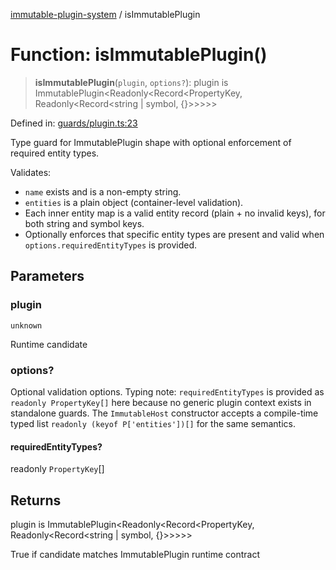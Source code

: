 [immutable-plugin-system](../README.md) / isImmutablePlugin

# Function: isImmutablePlugin()

> **isImmutablePlugin**(`plugin`, `options?`): plugin is ImmutablePlugin\<Readonly\<Record\<PropertyKey, Readonly\<Record\<string \| symbol, \{\}\>\>\>\>\>

Defined in: [guards/plugin.ts:23](https://github.com/agladysh/immutable-plugin-system/blob/main/src/guards/plugin.ts#L23)

Type guard for ImmutablePlugin shape with optional enforcement of required entity types.

Validates:
- `name` exists and is a non-empty string.
- `entities` is a plain object (container-level validation).
- Each inner entity map is a valid entity record (plain + no invalid keys), for both string and symbol keys.
- Optionally enforces that specific entity types are present and valid when `options.requiredEntityTypes` is provided.

## Parameters

### plugin

`unknown`

Runtime candidate

### options?

Optional validation options. Typing note: `requiredEntityTypes`
  is provided as `readonly PropertyKey[]` here because no generic plugin
  context exists in standalone guards. The `ImmutableHost` constructor accepts
  a compile-time typed list `readonly (keyof P['entities'])[]` for the same
  semantics.

#### requiredEntityTypes?

readonly `PropertyKey`[]

## Returns

plugin is ImmutablePlugin\<Readonly\<Record\<PropertyKey, Readonly\<Record\<string \| symbol, \{\}\>\>\>\>\>

True if candidate matches ImmutablePlugin runtime contract
